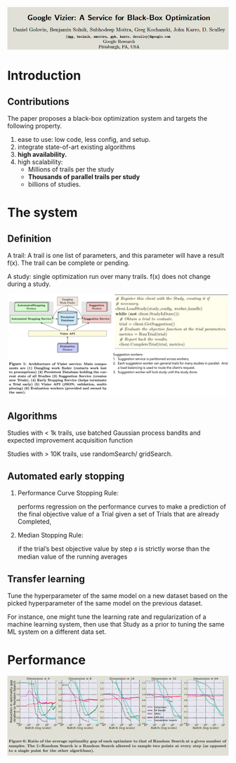 ![image-20220511144115974](imgs/image-20220511144115974.png)

# Introduction

## Contributions

The paper proposes a black-box optimization system and targets the following property.

1. ease to use: low code, less config, and setup.
2. integrate state-of-art existing algorithms
3. **high availability.**
4. high scalability: 
   - Millions of trails per the study
   - **Thousands of parallel trails per study**
   - billions of studies.

# The system

## Definition

A trail:  A trail is one list of parameters, and this parameter will have a result f(x). The trail can be complete or pending. 

A study: single optimization run over many trails. f(x) does not change during a study.

![image-20220511183150871](imgs/image-20220511183150871.png)

## Algorithms

Studies with < 1k trails, use batched Gaussian process bandits and expected improvement acquisition function

Studies with > 10K trails, use randomSearch/ gridSearch.

## Automated early stopping

1. Performance Curve Stopping Rule: 

   performs regression on the performance curves to make a prediction of the final objective value of a Trial given a set of Trials that are already Completed,

2. Median Stopping Rule:

   if the trial’s best objective value by step 𝑠 is strictly worse than the median value of the running averages

## Transfer learning

Tune the hyperparameter of the same model on a new dataset based on the picked hyperparameter of the same model on the previous dataset.

For instance, one might tune the learning rate and regularization of a machine learning system, then use that Study as a prior to tuning the same ML system on a different data set.

# Performance

![image-20220511185016316](imgs/image-20220511185016316.png)